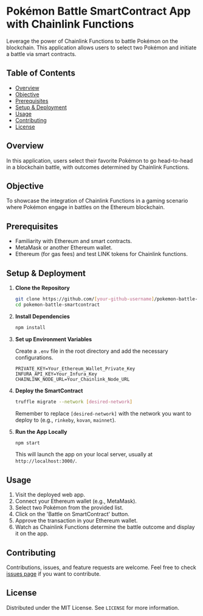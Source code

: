 # Pokémon Battle SmartContract App with Chainlink Functions

Leverage the power of Chainlink Functions to battle Pokémon on the blockchain. This application allows users to select two Pokémon and initiate a battle via smart contracts.

## Table of Contents

- [Overview](#overview)
- [Objective](#objective)
- [Prerequisites](#prerequisites)
- [Setup & Deployment](#setup--deployment)
- [Usage](#usage)
- [Contributing](#contributing)
- [License](#license)

## Overview

In this application, users select their favorite Pokémon to go head-to-head in a blockchain battle, with outcomes determined by Chainlink Functions.

## Objective

To showcase the integration of Chainlink Functions in a gaming scenario where Pokémon engage in battles on the Ethereum blockchain.

## Prerequisites

- Familiarity with Ethereum and smart contracts.
- MetaMask or another Ethereum wallet.
- Ethereum (for gas fees) and test LINK tokens for Chainlink functions.

## Setup & Deployment

1. **Clone the Repository**

    ```bash
    git clone https://github.com/[your-github-username]/pokemon-battle-smartcontract.git
    cd pokemon-battle-smartcontract
    ```

2. **Install Dependencies**

    ```bash
    npm install
    ```

3. **Set up Environment Variables**

    Create a `.env` file in the root directory and add the necessary configurations.

    ```plaintext
    PRIVATE_KEY=Your_Ethereum_Wallet_Private_Key
    INFURA_API_KEY=Your_Infura_Key
    CHAINLINK_NODE_URL=Your_Chainlink_Node_URL
    ```

4. **Deploy the SmartContract**

    ```bash
    truffle migrate --network [desired-network]
    ```

    Remember to replace `[desired-network]` with the network you want to deploy to (e.g., `rinkeby`, `kovan`, `mainnet`).

5. **Run the App Locally**

    ```bash
    npm start
    ```

    This will launch the app on your local server, usually at `http://localhost:3000/`.

## Usage

1. Visit the deployed web app.
2. Connect your Ethereum wallet (e.g., MetaMask).
3. Select two Pokémon from the provided list.
4. Click on the 'Battle on SmartContract' button.
5. Approve the transaction in your Ethereum wallet.
6. Watch as Chainlink Functions determine the battle outcome and display it on the app.

## Contributing

Contributions, issues, and feature requests are welcome. Feel free to check [issues page](https://github.com/[your-github-username]/pokemon-battle-smartcontract/issues) if you want to contribute.

## License

Distributed under the MIT License. See `LICENSE` for more information.
